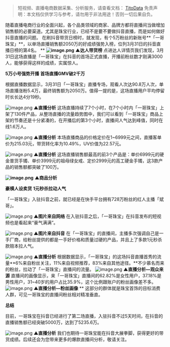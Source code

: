 


>
> 短视频、直播电商数据采集、分析服务，请查看文档： [TitoData](https://www.titodata.com?from=douyinarticle)
> 免责声明：本文档仅供学习与参考，请勿用于非法用途！否则一切后果自负。
> 



随着直播电商行业的全面兴起，各个品类领域的商家、品牌方都将直播间当做增加销售额的必要渠道。尤其是珠宝行业，已经不是要不要做抖音直播，而是如何做好抖音直播的问题。
在刷抖音带货日榜时，就发现，有个5万粉丝的新账号**「一哥珠宝」**，以单场直播销售额2050万的好成绩强势入榜，位列3月31日的抖音直播日榜的第4名。
**
****![image.png](https://cdn.nlark.com/yuque/0/2021/png/97322/1617678169418-c2dc41f2-e2df-434f-8d1c-4779f3e63908.png#align=left&display=inline&height=356&margin=%5Bobject%20Object%5D&name=image.png&originHeight=711&originWidth=1080&size=151593&status=done&style=none&width=540)****
****▲达人带货榜****
点进达人详情页我们发现，3月31日这场直播是「一哥珠宝」在抖音的首场正式直播，开播前粉丝数才刚满3000人，能够获得这样的成绩，实属惊人。

**5万小号强势开播**
**首场直播GMV破2千万**


根据直播数据显示，3月31日「一哥珠宝」直播专场，观看人次达90.8万人次，单场直播涨粉5.4万，最终销售额为2050万。值得一提的是，这场直播用户平均停留时长长达4分19秒。


![image.png](https://cdn.nlark.com/yuque/0/2021/png/97322/1617678183558-d4e30f0a-9b60-4682-9771-3630d7bb0b97.png#align=left&display=inline&height=452&margin=%5Bobject%20Object%5D&name=image.png&originHeight=903&originWidth=1080&size=498244&status=done&style=none&width=540)
****▲直播分析****
这场直播持续了7个小时，在7个小时内「一哥珠宝」上架了130件产品，从整场直播的流量趋势图中，我们可以看到「一哥珠宝」商品上架的节奏还是十分紧凑的，在开播后的第3个小时，直播间人气达到峰值，同时在线1.6万人。


![image.png](https://cdn.nlark.com/yuque/0/2021/png/97322/1617678192019-88d759ed-a722-4a79-8da5-e91a59cb1d17.png#align=left&display=inline&height=233&margin=%5Bobject%20Object%5D&name=image.png&originHeight=466&originWidth=708&size=93436&status=done&style=none&width=354)
****▲直播分析****
本场直播商品的价格定价在1~6999元之间，直播客单价为215.03元，带货转化率为10.49%，UV价值为22.57元。




![image.png](https://cdn.nlark.com/yuque/0/2021/png/97322/1617678202508-c89521ef-2e71-4f08-9c4f-a856a4c97207.png#align=left&display=inline&height=319&margin=%5Bobject%20Object%5D&name=image.png&originHeight=638&originWidth=696&size=104744&status=done&style=none&width=348)
****▲直播分析****
这场直播销售额最高的前3个产品是：单价6999元的硬金普货手镯、单价3999元的祖母绿女戒、定价2999元的高工硬金手镯，这3款产品的销售额都突破了100万。


****![image.png](https://cdn.nlark.com/yuque/0/2021/png/97322/1617678210382-9c5f15d4-61d0-4ddd-9e8b-bee2c5b2db65.png#align=left&display=inline&height=688&margin=%5Bobject%20Object%5D&name=image.png&originHeight=1376&originWidth=972&size=691044&status=done&style=none&width=486)****
****▲商品分析****

**豪横人设卖货**
**1元秒杀拉动人气**


「一哥珠宝」入驻抖音之前，就已经是在快手平台拥有728万粉丝的红人主播「斌哥」。


![image.png](https://cdn.nlark.com/yuque/0/2021/png/97322/1617678223999-51f0c3e9-0b88-42f4-8f3a-a298c122392a.png#align=left&display=inline&height=552&margin=%5Bobject%20Object%5D&name=image.png&originHeight=1104&originWidth=1080&size=2492491&status=done&style=none&width=540)
****▲图片来自网络****
在入驻抖音之后，「一哥珠宝」在抖音发布的短视频也是看起来“豪气满满”。


![image.png](https://cdn.nlark.com/yuque/0/2021/png/97322/1617678235386-3aaa19a6-c833-42d9-9e08-074aec9ff02b.png#align=left&display=inline&height=525&margin=%5Bobject%20Object%5D&name=image.png&originHeight=1050&originWidth=1080&size=3013990&status=done&style=none&width=540)
****▲图片来自抖音****
在「一哥珠宝」的直播间，主播多次强调自己是一手厂商，给粉丝提供的都是一手好价格和质量过硬的产品，并且上了多款1元秒杀款赔本拉人气。


![image.png](https://cdn.nlark.com/yuque/0/2021/png/97322/1617678247636-b0f0ccb8-b28a-4cbd-9e0c-a99372f860e0.png#align=left&display=inline&height=371&margin=%5Bobject%20Object%5D&name=image.png&originHeight=742&originWidth=1080&size=166346&status=done&style=none&width=540)
****▲直播分析****
根据数据显示，「一哥珠宝」的这场抖音直播首秀的流量**6%来自粉丝关注，11%来自视频推荐，83%来自其他途径。**不少慕名而来的粉丝，拉动了「一哥珠宝」直播间的流量。
![image.png](https://cdn.nlark.com/yuque/0/2021/png/97322/1617678255661-33687ed5-1f60-4a4c-9385-93a81ca46a83.png#align=left&display=inline&height=217&margin=%5Bobject%20Object%5D&name=image.png&originHeight=434&originWidth=658&size=79325&status=done&style=none&width=329)
****▲直播分析—观众来源****
直播间的画像显示，来「一哥珠宝」直播间的62.82%是女性用户，37.18%是男性用户，31~40岁的用户占比35.9%，这个比例跟账户的粉丝画像差不多。
![image.png](https://cdn.nlark.com/yuque/0/2021/png/97322/1617678272342-fd7d8113-f42b-4848-839a-3a5633f83179.png#align=left&display=inline&height=319&margin=%5Bobject%20Object%5D&name=image.png&originHeight=638&originWidth=676&size=130626&status=done&style=none&width=338)
****▲直播分析—粉丝画像****
**
这部分的群体就是珠宝首饰的目标消费人群，可见一哥珠宝的直播间粉丝相对精准垂直。

**总结**


目前，一哥珠宝在抖音已经进行了第二场直播，入驻抖音不过5天时间，在抖音的直播销售额已经突破5000万，达到了5235.6万。


![image.png](https://cdn.nlark.com/yuque/0/2021/png/97322/1617678282001-7ab3a0dc-7012-4a91-b27d-6230c99ba43f.png#align=left&display=inline&height=514&margin=%5Bobject%20Object%5D&name=image.png&originHeight=1028&originWidth=762&size=311971&status=done&style=none&width=381)
****▲直播分析****
我们也期待一哥珠宝能在抖音大展拳脚，获得更好的带货成绩。后续还会为您带来更多的爆款直播间分析，敬请关注。




